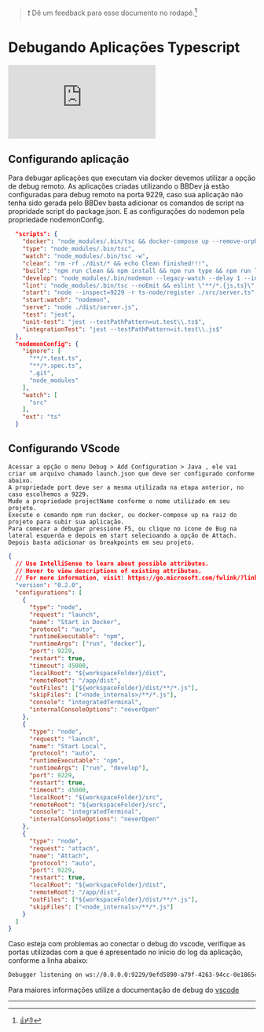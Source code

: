 > :exclamation: Dê um feedback para esse documento no rodapé.[^1]

# Debugando Aplicações Typescript
![](https://eni.bb.com.br/eni1/matomo.php?idsite=469&amp;rec=1&amp;url=https://fontes.intranet.bb.com.br/dev/publico/roteiros/-/blob/master/debug/debug-typescript.md&amp;action_name=debug/debug-typescript)

## Configurando aplicação

Para debugar aplicações que executam via docker devemos utilizar a opção de debug remoto.
As aplicações criadas utilizando o BBDev já estão configuradas para debug remoto na porta 9229, caso sua aplicação não tenha sido gerada pelo BBDev basta adicionar os comandos de script na propridade script do package.json.
E as configurações do nodemon pela propriedade nodemonConfig.
      
```json
  "scripts": {
    "docker": "node_modules/.bin/tsc && docker-compose up --remove-orphans --build --force-recreate",
    "type": "node_modules/.bin/tsc",
    "watch": "node_modules/.bin/tsc -w",
    "clean": "rm -rf ./dist/* && echo Clean finished!!!",
    "build": "npm run clean && npm install && npm run type && npm run lint && echo Build finished!!!",
    "develop": "node_modules/.bin/nodemon --legacy-watch --delay 1 --inspect=0.0.0.0:9229 ./dist/server.js",
    "lint": "node_modules/.bin/tsc --noEmit && eslint \"**/*.{js,ts}\" --quiet --fix",
    "start": "node --inspect=9229 -r ts-node/register ./src/server.ts",
    "start:watch": "nodemon",
    "serve": "node ./dist/server.js",
    "test": "jest",
    "unit-test": "jest --testPathPattern=ut.test\\.ts$",
    "integrationTest": "jest --testPathPattern=it.test\\.js$"
  },
  "nodemonConfig": {
    "ignore": [
      "**/*.test.ts",
      "**/*.spec.ts",
      ".git",
      "node_modules"
    ],
    "watch": [
      "src"
    ],
    "ext": "ts"
  }
```

## Configurando VScode
    Acessar a opção o menu Debug > Add Configuration > Java , ele vai criar um arquivo chamado launch.json que deve ser configurado conforme abaixo.
    A propriedade port deve ser a mesma utilizada na etapa anterior, no caso escolhemos a 9229.
    Mude a propriedade projectName conforme o nome utilizado em seu projeto.
    Execute o comando npm run docker, ou docker-compose up na raiz do projeto para subir sua aplicação.
    Para comecar a debugar pressione F5, ou clique no icone de Bug na lateral esquerda e depois em start selecioando a opção de Attach.
    Depois basta adicionar os breakpoints em seu projeto.
      
```json
{
  // Use IntelliSense to learn about possible attributes.
  // Hover to view descriptions of existing attributes.
  // For more information, visit: https://go.microsoft.com/fwlink/?linkid=830387
  "version": "0.2.0",
  "configurations": [
    {
      "type": "node",
      "request": "launch",
      "name": "Start in Docker",
      "protocol": "auto",
      "runtimeExecutable": "npm",
      "runtimeArgs": ["run", "docker"],
      "port": 9229,
      "restart": true,
      "timeout": 45000,
      "localRoot": "${workspaceFolder}/dist",
      "remoteRoot": "/app/dist",
      "outFiles": ["${workspaceFolder}/dist/**/*.js"],
      "skipFiles": ["<node_internals>/**/*.js"],
      "console": "integratedTerminal",
      "internalConsoleOptions": "neverOpen"
    },
    {
      "type": "node",
      "request": "launch",
      "name": "Start Local",
      "protocol": "auto",
      "runtimeExecutable": "npm",
      "runtimeArgs": ["run", "develop"],
      "port": 9229,
      "restart": true,
      "timeout": 45000,
      "localRoot": "${workspaceFolder}/src",
      "remoteRoot": "${workspaceFolder}/src",
      "console": "integratedTerminal",
      "internalConsoleOptions": "neverOpen"
    },
    {
      "type": "node",
      "request": "attach",
      "name": "Attach",
      "protocol": "auto",
      "port": 9229,
      "restart": true,
      "localRoot": "${workspaceFolder}/dist",
      "remoteRoot": "/app/dist",
      "outFiles": ["${workspaceFolder}/dist/**/*.js"],
      "skipFiles": ["<node_internals>/**/*.js"]
    }
  ]
}

```

Caso esteja com problemas ao conectar o debug do vscode, verifique as portas utilizadas com a que é apresentado no inicio do log da aplicação, conforme a linha abaixo:

```sh
Debugger listening on ws://0.0.0.0:9229/9efd5890-a79f-4263-94cc-0e1865cb4cca
```

Para maiores informações utilize a documentação de debug do [vscode](https://code.visualstudio.com/docs/typescript/typescript-debugging)




---
[^1]: [👍👎](http://feedback.dev.intranet.bb.com.br/?origem=roteiros&url_origem=fontes.intranet.bb.com.br/dev/publico/roteiros/-/blob/master/debug/debug-typescript.md&internalidade=debug/debug-typescript)
